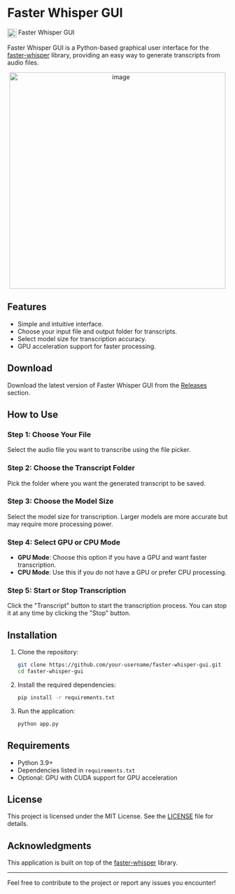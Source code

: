 # Faster Whisper GUI

<img src="https://github.com/user-attachments/assets/a0362ea8-dd7e-4255-a15d-4ca81f001bd5" alt="Faster Whisper GUI" style="height: 1.5em; vertical-align: middle;" /> Faster Whisper GUI

Faster Whisper GUI is a Python-based graphical user interface for the [faster-whisper](https://github.com/guillaumekln/faster-whisper) library, providing an easy way to generate transcripts from audio files.

<div align="center">
  <img width="494" alt="image" src="https://github.com/user-attachments/assets/8d499f19-74f5-4cfc-964f-7077b428f0e5" />
</div>

## Features
- Simple and intuitive interface.
- Choose your input file and output folder for transcripts.
- Select model size for transcription accuracy.
- GPU acceleration support for faster processing.

## Download
Download the latest version of Faster Whisper GUI from the [Releases](https://github.com/emilemassie/faster-whisper-gui/releases) section.

## How to Use

### Step 1: Choose Your File
Select the audio file you want to transcribe using the file picker.

### Step 2: Choose the Transcript Folder
Pick the folder where you want the generated transcript to be saved.

### Step 3: Choose the Model Size
Select the model size for transcription. Larger models are more accurate but may require more processing power.

### Step 4: Select GPU or CPU Mode
- **GPU Mode**: Choose this option if you have a GPU and want faster transcription.
- **CPU Mode**: Use this if you do not have a GPU or prefer CPU processing.

### Step 5: Start or Stop Transcription
Click the "Transcript" button to start the transcription process. You can stop it at any time by clicking the "Stop" button.

## Installation

1. Clone the repository:
   ```bash
   git clone https://github.com/your-username/faster-whisper-gui.git
   cd faster-whisper-gui
   ```

2. Install the required dependencies:
   ```bash
   pip install -r requirements.txt
   ```

3. Run the application:
   ```bash
   python app.py
   ```

## Requirements
- Python 3.9+
- Dependencies listed in `requirements.txt`
- Optional: GPU with CUDA support for GPU acceleration

## License
This project is licensed under the MIT License. See the [LICENSE](LICENSE) file for details.

## Acknowledgments
This application is built on top of the [faster-whisper](https://github.com/guillaumekln/faster-whisper) library.

---

Feel free to contribute to the project or report any issues you encounter!
